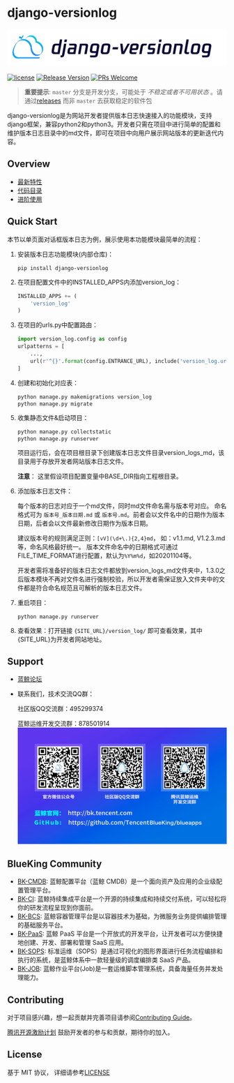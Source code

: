 # django-versionlog

![](docs/img/icons/django-versionlog.png)

[![license](https://img.shields.io/badge/license-mit-brightgreen.svg?style=flat)](https://github.com/TencentBlueKing/django-versionlog/blob/master/LICENSE) [![Release Version](https://img.shields.io/badge/release-1.5.0-brightgreen.svg)](https://github.com/TencentBlueKing/django-versionlog/releases) [![PRs Welcome](https://img.shields.io/badge/PRs-welcome-brightgreen.svg)](https://github.com/TencentBlueKing/django-versionlog/pulls) 

> **重要提示**: `master` 分支是开发分支，可能处于 *不稳定或者不可用状态* 。请通过[releases](https://github.com/TencentBlueKing/django-versionlog/releases) 而非 `master` 去获取稳定的软件包

django-versionlog是为网站开发者提供版本日志快速接入的功能模块，支持django框架，兼容python2和python3。开发者只需在项目中进行简单的配置和维护版本日志目录中的md文件，即可在项目中向用户展示网站版本的更新迭代内容。

## Overview

- [最新特性](docs/feature.md)
- [代码目录](docs/structure.md)
- [进阶使用](docs/usage.md)

## Quick Start

本节以单页面对话框版本日志为例，展示使用本功能模块最简单的流程：
1. 安装版本日志功能模块(内部仓库)：
    ``` shell
    pip install django-versionlog 
    ```

2. 在项目配置文件中的INSTALLED_APPS内添加version_log：
    ``` python
    INSTALLED_APPS += (
        'version_log'
    )
    ```

3. 在项目的urls.py中配置路由：
    ```python
    import version_log.config as config
    urlpatterns = [
        ...,
        url(r'^{}'.format(config.ENTRANCE_URL), include('version_log.urls', namespace='version_log')),
    ]
    ```

4. 创建和初始化对应表：
    ```shell
    python manage.py makemigrations version_log
    python manage.py migrate
    ```

5. 收集静态文件&启动项目：
    ```shell
    python manage.py collectstatic
    python manage.py runserver
    ```

    项目运行后，会在项目根目录下创建版本日志文件目录version_logs_md，该目录用于存放开发者网站版本日志文件。

    __注意__： 这里假设项目配置变量中BASE_DIR指向工程根目录。

6. 添加版本日志文件：

    每个版本的日志对应于一个md文件，同时md文件命名需与版本号对应。
    命名格式可为 `版本号_版本日期.md` 或 `版本号.md`。前者会以文件名中的日期作为版本日期，后者会以文件最新修改日期作为版本日期。
    
    建议版本号的规则满足正则：```[vV](\d+\.){2,4}md```， 如：v1.1.md, V1.2.3.md等，命名风格最好统一。
    版本文件命名中的日期格式可通过FILE_TIME_FORMAT进行配置，默认为`%Y%m%d`，如20201104等。

    开发者需将准备好的版本日志文件都放到version_logs_md文件夹中，1.3.0之后版本模块不再对文件名进行强制校验，所以开发者需保证放入文件夹中的文件都是符合命名规范且可解析的版本日志文件。

7. 重启项目：

    ```shell
    python manage.py runserver
    ```

8. 查看效果：打开链接 `{SITE_URL}/version_log/` 即可查看效果，其中{SITE_URL}为开发者网站地址。


## Support

- [蓝鲸论坛](https://bk.tencent.com/s-mart/community)

- 联系我们，技术交流QQ群：

  社区版QQ交流群：495299374
  
  蓝鲸运维开发交流群：878501914
  ![](docs/img/icons/qr_code.png)
  
## BlueKing Community

- [BK-CMDB](https://github.com/Tencent/bk-cmdb): 蓝鲸配置平台（蓝鲸 CMDB）是一个面向资产及应用的企业级配置管理平台。
- [BK-CI](https://github.com/Tencent/bk-ci): 蓝鲸持续集成平台是一个开源的持续集成和持续交付系统，可以轻松将你的研发流程呈现到你面前。
- [BK-BCS](https://github.com/Tencent/bk-bcs): 蓝鲸容器管理平台是以容器技术为基础，为微服务业务提供编排管理的基础服务平台。
- [BK-PaaS](https://github.com/Tencent/bk-PaaS): 蓝鲸 PaaS 平台是一个开放式的开发平台，让开发者可以方便快捷地创建、开发、部署和管理 SaaS 应用。
- [BK-SOPS](https://github.com/Tencent/bk-sops): 标准运维（SOPS）是通过可视化的图形界面进行任务流程编排和执行的系统，是蓝鲸体系中一款轻量级的调度编排类 SaaS 产品。
- [BK-JOB](https://github.com/Tencent/bk-job): 蓝鲸作业平台(Job)是一套运维脚本管理系统，具备海量任务并发处理能力。

## Contributing

对于项目感兴趣，想一起贡献并完善项目请参阅[Contributing Guide](docs/contributing.md)。

[腾讯开源激励计划](https://opensource.tencent.com/contribution) 鼓励开发者的参与和贡献，期待你的加入。

## License

基于 MIT 协议， 详细请参考[LICENSE](LICENSE)
